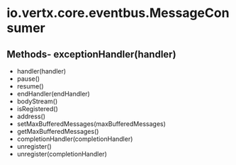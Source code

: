 # io.vertx.core.eventbus.MessageConsumer
## Methods- exceptionHandler(handler)
- handler(handler)
- pause()
- resume()
- endHandler(endHandler)
- bodyStream()
- isRegistered()
- address()
- setMaxBufferedMessages(maxBufferedMessages)
- getMaxBufferedMessages()
- completionHandler(completionHandler)
- unregister()
- unregister(completionHandler)
